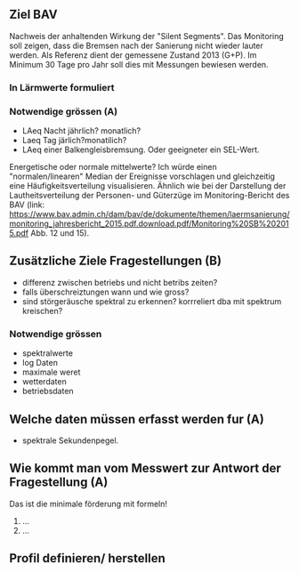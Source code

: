 
## Ziel BAV

Nachweis der anhaltenden Wirkung der "Silent Segments". Das Monitoring soll zeigen, dass die Bremsen nach der Sanierung nicht wieder lauter werden. Als Referenz dient der gemessene Zustand 2013 (G+P).
Im Minimum 30 Tage pro Jahr soll dies mit Messungen bewiesen werden.

### In Lärmwerte formuliert

### Notwendige grössen (A)

- LAeq Nacht jährlich? monatlich?
- Laeq Tag järlich?monatilich?
- LAeq einer Balkengleisbremsung. Oder geeigneter ein SEL-Wert.

Energetische oder normale mittelwerte?
Ich würde einen "normalen/linearen" Median der Ereignisse vorschlagen und gleichzeitig eine Häufigkeitsverteilung visualisieren.
Ähnlich wie bei der Darstellung der Lautheitsverteilung der Personen- und Güterzüge im Monitoring-Bericht des BAV (link: https://www.bav.admin.ch/dam/bav/de/dokumente/themen/laermsanierung/monitoring_jahresbericht_2015.pdf.download.pdf/Monitoring%20SB%202015.pdf Abb. 12 und 15).

## Zusätzliche Ziele Fragestellungen (B)

- differenz zwischen betriebs und nicht betribs zeiten?
- falls überschreiztungen wann und wie gross?
- sind störgeräusche spektral zu erkennen? korrreliert dba mit spektrum kreischen?

### Notwendige grössen
- spektralwerte
- log Daten
- maximale weret
- wetterdaten
- betriebsdaten  

## Welche daten müssen erfasst werden fur (A)
- spektrale Sekundenpegel.

## Wie kommt man vom Messwert zur Antwort der Fragestellung (A)  

Das ist die minimale förderung mit formeln!

1. ...
2. ...

## Profil definieren/ herstellen
